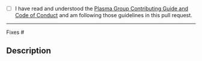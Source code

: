 <!--
You *must* read and fully understand our Contributing Guide and Code of Conduct before submitting this pull request.
Strong, healthy, and respectful communities are the best way to build great code 💖.
-->

- [ ] I have read and understood the [Plasma Group Contributing Guide and Code of Conduct](https://github.com/plasma-group/pigi/blob/master/.github/CONTRIBUTING.md) and am following those guidelines in this pull request.

------------------------------------------------------------------------

<!-- Let us know which issue this pull request fixes. Feel free to delete this if it doesn't apply. -->
Fixes #

## Description
<!-- Describe your pull request here. -->
